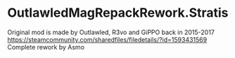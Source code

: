 # OutlawledMagRepackRework.Stratis

Original mod is made by Outlawled, R3vo and GiPPO back in 2015-2017
https://steamcommunity.com/sharedfiles/filedetails/?id=1593431569
Complete rework by Asmo